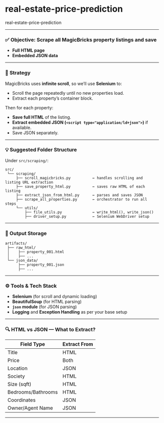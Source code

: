 # real-estate-price-prediction
real-estate-price-prediction






---

### ✅ **Objective: Scrape all MagicBricks property listings and save**

* **Full HTML page**
* **Embedded JSON data**

---

### 🔁 **Strategy**

MagicBricks uses **infinite scroll**, so we’ll use **Selenium** to:

* Scroll the page repeatedly until no new properties load.
* Extract each property’s container block.

Then for each property:

* **Save full HTML** of the listing.
* **Extract embedded JSON (`<script type="application/ld+json">`)** if available.
* Save JSON separately.

---

### 💡 Suggested Folder Structure

Under `src/scraping/`:

```
src/
 └── scraping/
     ├── scroll_magicbricks.py          ← handles scrolling and listing URL extraction
     ├── save_property_html.py          ← saves raw HTML of each listing
     ├── extract_json_from_html.py      ← parses and saves JSON
     ├── scrape_all_properties.py       ← orchestrator to run all steps
     └── utils/
         ├── file_utils.py              ← write_html(), write_json()
         ├── driver_setup.py            ← Selenium WebDriver setup
```

---

### 📁 Output Storage

```
artifacts/
 ├── raw_html/
 │    ├── property_001.html
 │    ├── ...
 └── json_data/
      ├── property_001.json
      ├── ...
```

---

### ⚙️ Tools & Tech Stack

* **Selenium** (for scroll and dynamic loading)
* **BeautifulSoup** (for HTML parsing)
* **`json` module** (for JSON parsing)
* **Logging** and **Exception Handling** as per your base setup

---

### 🔍 HTML vs JSON — What to Extract?

| Field Type         | Extract From |
| ------------------ | ------------ |
| Title              | HTML         |
| Price              | Both         |
| Location           | JSON         |
| Society            | HTML         |
| Size (sqft)        | HTML         |
| Bedrooms/Bathrooms | HTML         |
| Coordinates        | JSON         |
| Owner/Agent Name   | JSON         |

---
